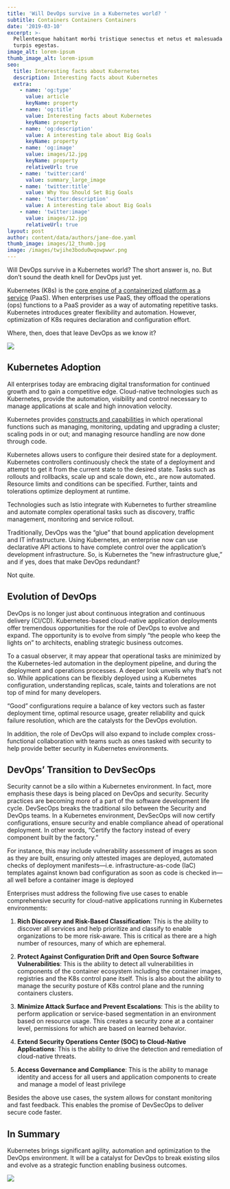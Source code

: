 ```yaml
---
title: 'Will DevOps survive in a Kubernetes world? '
subtitle: Containers Containers Containers
date: '2019-03-10'
excerpt: >-
  Pellentesque habitant morbi tristique senectus et netus et malesuada fames ac
  turpis egestas.
image_alt: lorem-ipsum
thumb_image_alt: lorem-ipsum
seo:
  title: Interesting facts about Kubernetes
  description: Interesting facts about Kubernetes
  extra:
    - name: 'og:type'
      value: article
      keyName: property
    - name: 'og:title'
      value: Interesting facts about Kubernetes
      keyName: property
    - name: 'og:description'
      value: A interesting tale about Big Goals
      keyName: property
    - name: 'og:image'
      value: images/12.jpg
      keyName: property
      relativeUrl: true
    - name: 'twitter:card'
      value: summary_large_image
    - name: 'twitter:title'
      value: Why You Should Set Big Goals
    - name: 'twitter:description'
      value: A interesting tale about Big Goals
    - name: 'twitter:image'
      value: images/12.jpg
      relativeUrl: true
layout: post
author: content/data/authors/jane-doe.yaml
thumb_image: images/12_thumb.jpg
image: /images/twjihe3bodu0wqowpwwr.png
---
```

Will DevOps survive in a Kubernetes world? The short answer is, no. But don’t sound the death knell for DevOps just yet.

Kubernetes (K8s) is the [core engine of a containerized platform as a service](https://kubernetes.io/) (PaaS). When enterprises use PaaS, they offload the operations (ops) functions to a PaaS provider as a way of automating repetitive tasks. Kubernetes introduces greater flexibility and automation. However, optimization of K8s requires declaration and configuration effort.

Where, then, does that leave DevOps as we know it?


![](https://preview--next-js-9111b.stackbit.dev/\_static/app-assets/images/Why_DevOps_and_Kubernetes_Are\_-a_Perfect_Match.png)


## Kubernetes Adoption

All enterprises today are embracing digital transformation for continued growth and to gain a competitive edge. Cloud-native technologies such as Kubernetes, provide the automation, visibility and control necessary to manage applications at scale and high innovation velocity.

Kubernetes provides [constructs and capabilities](https://containerjournal.com/topics/container-ecosystems/kubernetes-changing-the-game-for-enterprise-containerization/) in which operational functions such as managing, monitoring, updating and upgrading a cluster; scaling pods in or out; and managing resource handling are now done through code.

Kubernetes allows users to configure their desired state for a deployment. Kubernetes controllers continuously check the state of a deployment and attempt to get it from the current state to the desired state. Tasks such as rollouts and rollbacks, scale up and scale down, etc., are now automated. Resource limits and conditions can be specified. Further, taints and tolerations optimize deployment at runtime.

Technologies such as Istio integrate with Kubernetes to further streamline and automate complex operational tasks such as discovery, traffic management, monitoring and service rollout.

Traditionally, DevOps was the “glue” that bound application development and IT infrastructure. Using Kubernetes, an enterprise now can use declarative API actions to have complete control over the application’s development infrastructure. So, is Kubernetes the “new infrastructure glue,” and if yes, does that make DevOps redundant?

Not quite.

## Evolution of DevOps

DevOps is no longer just about continuous integration and continuous delivery (CI/CD). Kubernetes-based cloud-native application deployments offer tremendous opportunities for the role of DevOps to evolve and expand. The opportunity is to evolve from simply “the people who keep the lights on” to architects, enabling strategic business outcomes.

To a casual observer, it may appear that operational tasks are minimized by the Kubernetes-led automation in the deployment pipeline, and during the deployment and operations processes. A deeper look unveils why that’s not so. While applications can be flexibly deployed using a Kubernetes configuration, understanding replicas, scale, taints and tolerations are not top of mind for many developers.

“Good” configurations require a balance of key vectors such as faster deployment time, optimal resource usage, greater reliability and quick failure resolution, which are the catalysts for the DevOps evolution.

In addition, the role of DevOps will also expand to include complex cross-functional collaboration with teams such as ones tasked with security to help provide better security in Kubernetes environments.

## DevOps’ Transition to DevSecOps

Security cannot be a silo within a Kubernetes environment. In fact, more emphasis these days is being placed on DevOps and security. Security practices are becoming more of a part of the software development life cycle. DevSecOps breaks the traditional silo between the Security and DevOps teams. In a Kubernetes environment, DevSecOps will now certify configurations, ensure security and enable compliance ahead of operational deployment. In other words, “Certify the factory instead of every component built by the factory.”

For instance, this may include vulnerability assessment of images as soon as they are built, ensuring only attested images are deployed, automated checks of deployment manifests—i.e. infrastructure-as-code (IaC) templates against known bad configuration as soon as code is checked in—all well before a container image is deployed

Enterprises must address the following five use cases to enable comprehensive security for cloud-native applications running in Kubernetes environments:

1.  **Rich Discovery and Risk-Based Classification**: This is the ability to discover all services and help prioritize and classify to enable organizations to be more risk-aware. This is critical as there are a high number of resources, many of which are ephemeral.

2.  **Protect Against Configuration Drift and Open Source Software Vulnerabilities**: This is the ability to detect all vulnerabilities in components of the container ecosystem including the container images, registries and the K8s control pane itself. This is also about the ability to manage the security posture of K8s control plane and the running containers clusters.

3.  **Minimize Attack Surface and Prevent Escalations**: This is the ability to perform application or service-based segmentation in an environment based on resource usage. This creates a security zone at a container level, permissions for which are based on learned behavior.

4.  **Extend Security Operations Center (SOC) to Cloud-Native Applications**: This is the ability to drive the detection and remediation of cloud-native threats.

5.  **Access Governance and Compliance**: This is the ability to manage identity and access for all users and application components to create and manage a model of least privilege

Besides the above use cases, the system allows for constant monitoring and fast feedback. This enables the promise of DevSecOps to deliver secure code faster.

## In Summary

Kubernetes brings significant agility, automation and optimization to the DevOps environment. It will be a catalyst for DevOps to break existing silos and evolve as a strategic function enabling business outcomes.

![](/images/Why_DevOps_and_Kubernetes_Are\_-a_Perfect_Match.png)
